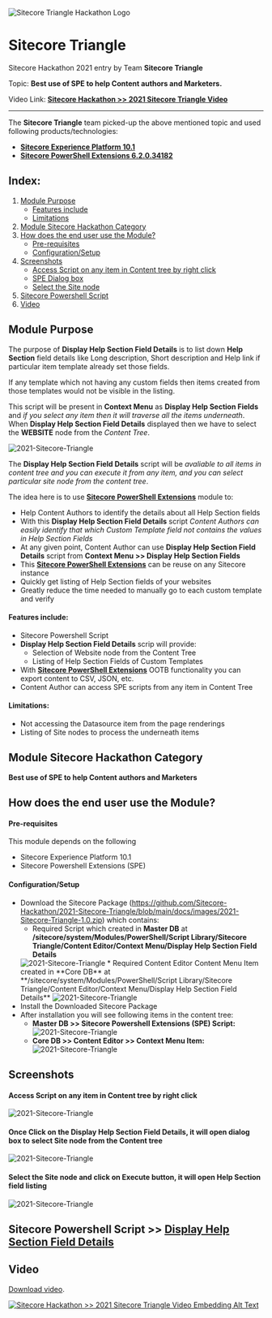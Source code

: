 <img src="https://github.com/Sitecore-Hackathon/2021-Sitecore-Triangle/blob/main/docs/images/Team-Sitecore%20Triangle.png" alt="Sitecore Triangle Hackathon Logo" title="Sitecore Triangle Hackathon Logo" /><br />

# Sitecore Triangle

Sitecore Hackathon 2021 entry by Team **Sitecore Triangle**

Topic: **Best use of SPE to help Content authors and Marketers.**

Video Link: **[Sitecore Hackathon >> 2021 Sitecore Triangle Video](https://drive.google.com/file/d/1AAE7gWBb5Zql75QrpNLbU1mexKAMzSID/view?usp=drivesdk)**

---

The **Sitecore Triangle** team picked-up the above mentioned topic and used following products/technologies:

* **[Sitecore Experience Platform 10.1](https://dev.sitecore.net/Downloads/Sitecore_Experience_Platform/101/Sitecore_Experience_Platform_101.aspx/)**
* **[Sitecore PowerShell Extensions 6.2.0.34182](https://doc.sitecorepowershell.com/)**

## Index:
1. [Module Purpose](#module-purpose)
   - [Features include](#features-include)
   - [Limitations](#limitations)
2. [Module Sitecore Hackathon Category](#module-sitecore-hackathon-category)
3. [How does the end user use the Module?](#how-does-the-end-user-use-the-module)
   - [Pre-requisites](#pre-requisites)
   - [Configuration/Setup](#configurationsetup)
4. [Screenshots](#screenshots)
   - [Access Script on any item in Content tree by right click](#access-script-on-any-item-in-content-tree-by-right-click)
   - [SPE Dialog box](#once-click-on-the-display-help-section-field-details-it-will-open-dialog-box-to-select-site-node-from-the-content-tree)
   - [Select the Site node](#select-the-site-node-and-click-on-execute-button-it-will-open-help-section-field-listing)
5. [Sitecore Powershell Script](#sitecore-powershell-script--display-help-section-field-details)
6. [Video](#video)

## Module Purpose
The purpose of **Display Help Section Field Details** is to list down **Help Section** field details like Long description, Short description and Help link if particular item template already set those fields.

If any template which not having any custom fields then items created from those templates would not be visible in the listing.

This script will be present in **Context Menu** as **Display Help Section Fields** and *if you select any item then it will traverse all the items underneath*. When **Display Help Section Field Details** displayed then we have to select the **WEBSITE** node from the *Content Tree*.

<img src="https://github.com/Sitecore-Hackathon/2021-Sitecore-Triangle/blob/main/docs/images/2021-Sitecore-Triangle%20-1.png" alt="2021-Sitecore-Triangle" title="2021-Sitecore-Triangle" style="max-width:100%;">

The **Display Help Section Field Details** script will be *avaliable to all items in content tree and you can execute it from any item, and you can select particular site node from the content tree*.

The idea here is to use **[Sitecore PowerShell Extensions](https://doc.sitecorepowershell.com/)** module to:
* Help Content Authors to identify the details about all Help Section fields
* With this **Display Help Section Field Details** script *Content Authors can easily identify that which Custom Template field not contains the values in Help Section Fields*
* At any given point, Content Author can use **Display Help Section Field Details** script from **Context Menu >> Display Help Section Fields**
* This **[Sitecore PowerShell Extensions](https://twitter.com/hashtag/SCHackathon)** can be reuse on any Sitecore instance
* Quickly get listing of Help Section fields of your websites
* Greatly reduce the time needed to manually go to each custom template and verify
#### Features include:
* Sitecore Powershell Script
* **Display Help Section Field Details** scrip will provide:
    * Selection of Website node from the Content Tree
    * Listing of Help Section Fields of Custom Templates
* With **[Sitecore PowerShell Extensions](https://doc.sitecorepowershell.com/)** OOTB functionality you can export content to CSV, JSON, etc.
* Content Author can access SPE scripts from any item in Content Tree

#### Limitations:
* Not accessing the Datasource item from the page renderings
* Listing of Site nodes to process the underneath items

## Module Sitecore Hackathon Category
**Best use of SPE to help Content authors and Marketers**

## How does the end user use the Module?
#### Pre-requisites
This module depends on the following
* Sitecore Experience Platform 10.1
* Sitecore Powershell Extensions (SPE)

#### Configuration/Setup
* Download the Sitecore Package (https://github.com/Sitecore-Hackathon/2021-Sitecore-Triangle/blob/main/docs/images/2021-Sitecore-Triangle-1.0.zip) which contains:
    * Required Script which created in **Master DB** at **/sitecore/system/Modules/PowerShell/Script Library/Sitecore Triangle/Content Editor/Context Menu/Display Help Section Field Details**
     <img src="https://github.com/Sitecore-Hackathon/2021-Sitecore-Triangle/blob/main/docs/images/2021-Sitecore-Triangle-2.png" alt="2021-Sitecore-Triangle" title="2021-Sitecore-Triangle" style="max-width:100%;" />
    * Required Content Editor Content Menu Item created in **Core DB** at **/sitecore/system/Modules/PowerShell/Script Library/Sitecore Triangle/Content Editor/Context Menu/Display Help Section Field Details**
         <img src="https://github.com/Sitecore-Hackathon/2021-Sitecore-Triangle/blob/main/docs/images/2021-Sitecore-Triangle-3.png" alt="2021-Sitecore-Triangle" title="2021-Sitecore-Triangle" style="max-width:100%;" />
* Install the Downloaded Sitecore Package
* After installation you will see following items in the content tree:
    * **Master DB >> Sitecore Powershell Extensions (SPE) Script:** <br/>
      <img src="https://github.com/Sitecore-Hackathon/2021-Sitecore-Triangle/blob/main/docs/images/2021-Sitecore-Triangle-2.png" alt="2021-Sitecore-Triangle" title="2021-Sitecore-Triangle" style="max-width:100%;" /><br />
    * **Core DB >> Content Editor >> Context Menu Item:** <br/>
         <img src="https://github.com/Sitecore-Hackathon/2021-Sitecore-Triangle/blob/main/docs/images/2021-Sitecore-Triangle-3.png" alt="2021-Sitecore-Triangle" title="2021-Sitecore-Triangle" style="max-width:100%;" />
    
   

## Screenshots
#### Access Script on any item in Content tree by right click
<img src="https://github.com/Sitecore-Hackathon/2021-Sitecore-Triangle/blob/main/docs/images/2021-Sitecore-Triangle-4.png" alt="2021-Sitecore-Triangle" title="2021-Sitecore-Triangle" style="max-width:100%;" /><br />

#### Once Click on the **Display Help Section Field Details**, it will open dialog box to select Site node from the Content tree
<img src="https://github.com/Sitecore-Hackathon/2021-Sitecore-Triangle/blob/main/docs/images/2021-Sitecore-Triangle-5.png" alt="2021-Sitecore-Triangle" title="2021-Sitecore-Triangle" style="max-width:100%;" /><br />

#### Select the Site node and click on **Execute** button, it will open Help Section field listing
<img src="https://github.com/Sitecore-Hackathon/2021-Sitecore-Triangle/blob/main/docs/images/2021-Sitecore-Triangle-6.png" alt="2021-Sitecore-Triangle" title="2021-Sitecore-Triangle" style="max-width:100%;" /><br />

## Sitecore Powershell Script >> [**Display Help Section Field Details**](https://gist.github.com/AmitKumar-AK/6a01489c357393390bbba5168d7bf611)

## Video

[Download video](https://drive.google.com/file/d/1AAE7gWBb5Zql75QrpNLbU1mexKAMzSID/view?usp=drivesdk).

[![Sitecore Hackathon >> 2021 Sitecore Triangle Video Embedding Alt Text](https://github.com/Sitecore-Hackathon/2021-Sitecore-Triangle/blob/main/docs/images/2021-Sitecore-Triangle-7.png)](https://drive.google.com/file/d/1AAE7gWBb5Zql75QrpNLbU1mexKAMzSID/view?usp=drivesdk)
